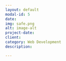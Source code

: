 ```yaml
---
layout: default
modal-id: 5
date: 
img: safe.png
alt: image-alt
project-date: 
client: 
category: Web Development
description: 

---
```

